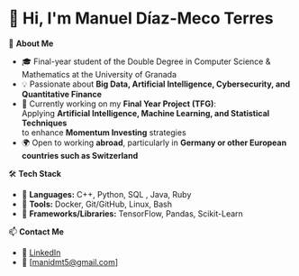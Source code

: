# 👋 Hi, I'm Manuel Díaz-Meco Terres  

🚀 **About Me**  
- 🎓 Final-year student of the Double Degree in Computer Science & Mathematics at the University of Granada  
- 💡 Passionate about **Big Data, Artificial Intelligence, Cybersecurity, and Quantitative Finance**  
- 🔭 Currently working on my **Final Year Project (TFG)**:  
  Applying **Artificial Intelligence, Machine Learning, and Statistical Techniques**  
  to enhance **Momentum Investing** strategies  
- 🌍 Open to working **abroad**, particularly in **Germany or other European countries such as Switzerland**  

🛠 **Tech Stack**  
- 🔹 **Languages:** C++, Python, SQL , Java, Ruby
- 🔹 **Tools:** Docker, Git/GitHub, Linux, Bash  
- 🔹 **Frameworks/Libraries:** TensorFlow, Pandas, Scikit-Learn  

<!-- 📈 **GitHub Stats**  
![GitHub Stats](https://github-readme-stats.vercel.app/api?username=manidmt&show_icons=true&theme=dark)  -->

📫 **Contact Me**  
- 💼 [LinkedIn](https://linkedin.com/in/manuel-diaz-meco-terres)  
- 📧 [manidmt5@gmail.com]  

